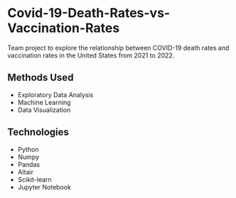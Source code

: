 # Covid-19-Death-Rates-vs-Vaccination-Rates
Team project to explore the relationship between COVID-19 death rates and vaccination rates in the United States from 2021 to 2022.

## Methods Used
* Exploratory Data Analysis
* Machine Learning
* Data Visualization

## Technologies

* Python
* Numpy
* Pandas
* Altair
* Scikit-learn
* Jupyter Notebook
